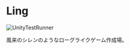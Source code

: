 # Ling

![UnityTestRunner](https://github.com/SakaToshi/Ling/workflows/UnityTestRunner/badge.svg)


風来のシレンのようなローグライクゲーム作成場。
